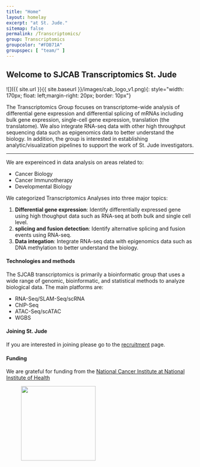 ```yaml
---
title: "Home"
layout: homelay
excerpt: "at St. Jude."
sitemap: false
permalink: /Transcriptomics/
group: Transcriptomics
groupcolor: "#FDB71A"
groupspec: [ "team/" ] 
---
```


## Welcome to SJCAB Transcriptomics St. Jude


![]({{ site.url }}{{ site.baseurl }}/images/cab_logo_v1.png){: style="width: 170px; float: left;margin-right: 20px; border: 10px"}

The Transcriptomics Group focuses on transcriptome-wide analysis of differential gene expression and differential splicing of mRNAs including bulk gene expression, single-cell gene expression, translation (the translatome). We also integrate RNA-seq data with other high throughput sequencing data such as epigenomics data to better understand the biology.  In addition, the group is interested in establishing analytic/visualization pipelines to support the work of St. Jude investigators.


---
We are expereinced in data analysis on areas related to:
- Cancer Biology
- Cancer Immunotherapy
- Developmental Biology

We categorized Transcriptomics Analyses into three major topics:
1. **Differential gene expression**: Identify differentially expressed gene using high thoughput data such as RNA-seq at both bulk and single cell level.
2. **splicing and fusion detection**: Identify alternative splicing and fusion events using RNA-seq.
3. **Data integation**: Integrate RNA-seq data with epigenomics data such as DNA methylation to better understand the biology.


#### Technologies and methods
The SJCAB transcriptomics is primarily a bioinformatic group that uses a wide range of genomic, bioinformatic, and statistical methods to analyze biological data. The main platforms are:
- RNA-Seq/SLAM-Seq/scRNA
- ChIP-Seq 
- ATAC-Seq/scATAC
- WGBS

#### Joining St. Jude
If you are interested in joining please go to the [recruitment](/recruitment) page.

#### Funding
We are grateful for funding from the [National Cancer Institute at National Institute of Health](https://www.cancer.gov/)

<figure class="third">
<img src="{{ site.url }}{{ site.baseurl }}/images/logopic/Logo_NCI.png" style="width: 200px">
</figure>
